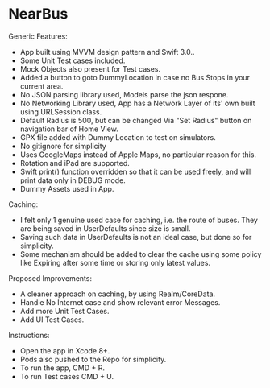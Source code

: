# NearBus

Generic Features:
- App built using MVVM design pattern and Swift 3.0..
- Some Unit Test cases included.
- Mock Objects also present for Test cases.
- Added a button to goto DummyLocation in case no Bus Stops in your current area.
- No JSON parsing library used, Models parse the json respone.
- No Networking Library used, App has a Network Layer of its' own built using URLSession class.
- Default Radius is 500, but can be changed Via "Set Radius" button on navigation bar of Home View.
- GPX file added with Dummy Location to test on simulators.
- No gitignore for simplicity
- Uses GoogleMaps instead of Apple Maps, no particular reason for this.
- Rotation and iPad are supported.
- Swift print() function overridden so that it can be used freely, and will print data only in DEBUG mode.
- Dummy Assets used in App.

Caching:
- I felt only 1 genuine used case for caching, i.e. the route of buses. They are being saved in UserDefaults since size is small.
- Saving such data in UserDefaults is not an ideal case, but done so for simplicity.
- Some mechanism should be added to clear the cache using some policy like Expiring after some time or storing only latest values.

Proposed Improvements:
- A cleaner approach on caching, by using Realm/CoreData.
- Handle No Internet case and show relevant error Messages.
- Add more Unit Test Cases.
- Add UI Test Cases.

Instructions:
- Open the app in Xcode 8+.
- Pods also pushed to the Repo for simplicity.
- To run the app, CMD + R.
- To run Test cases CMD + U.
